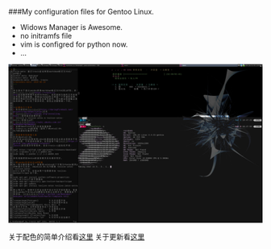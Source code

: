 ###My configuration files for Gentoo Linux.

+ Widows Manager is Awesome.
+ no initramfs file
+ vim is configred for python now.
+ ...

![screenshot](INTRO/mis/screenshot.png)

关于配色的简单介绍看[这里](INTRO/aboutColor.md)
关于更新看[这里](INTRO/updateinfo.md)
